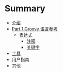 # Summary

* [介绍](README.md)
* [Part 1 Groovy 语言参考](chapter1/README.md)
   * [表达式](chapter1/1.1_syntax/README.md)
       * [注释](chapter1/1.1_syntax/1.1.1_comments.md)
       * [关键字](chapter1/1.1_syntax/1.1.2_keywords.md)
* [工具](chapter2/README.md)
* 用户指南
* 其他

